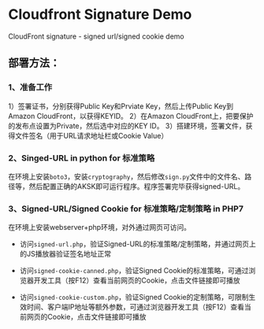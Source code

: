 # Cloudfront Signature Demo
CloudFront signature - signed url/signed cookie demo

## 部署方法：

### 1、准备工作

1）签署证书，分别获得Public Key和Prviate Key，然后上传Public Key到Amazon CloudFront，以获得KEYID。
2）在Amazon CloudFront上，把要保护的发布点设置为Private，然后选中对应的KEY ID。
3）搭建环境，签署文件，获得文件签名（用于URL请求地址栏或Cookie Value）

### 2、Singed-URL in python for 标准策略

在环境上安装`boto3`，安装`cryptography`，然后修改`sign.py`文件中的文件名、路径等，然后配置正确的AKSK即可运行程序。程序签署完毕获得signed-URL。

### 3、Signed-URL/Signed Cookie for 标准策略/定制策略 in PHP7

在环境上安装webserver+php环境，对外通过网页可访问。

- 访问`signed-url.php`，验证Signed-URL的标准策略/定制策略，并通过网页上的JS播放器验证签名地址正常

- 访问`signed-cookie-canned.php`，验证Signed Cookie的标准策略，可通过浏览器开发工具（按F12）查看当前网页的Cookie，点击文件链接即可播放

- 访问`signed-cookie-custom.php`，验证Signed Cookie的定制策略，可限制生效时间、客户端IP地址等额外参数，可通过浏览器开发工具（按F12）查看当前网页的Cookie，点击文件链接即可播放